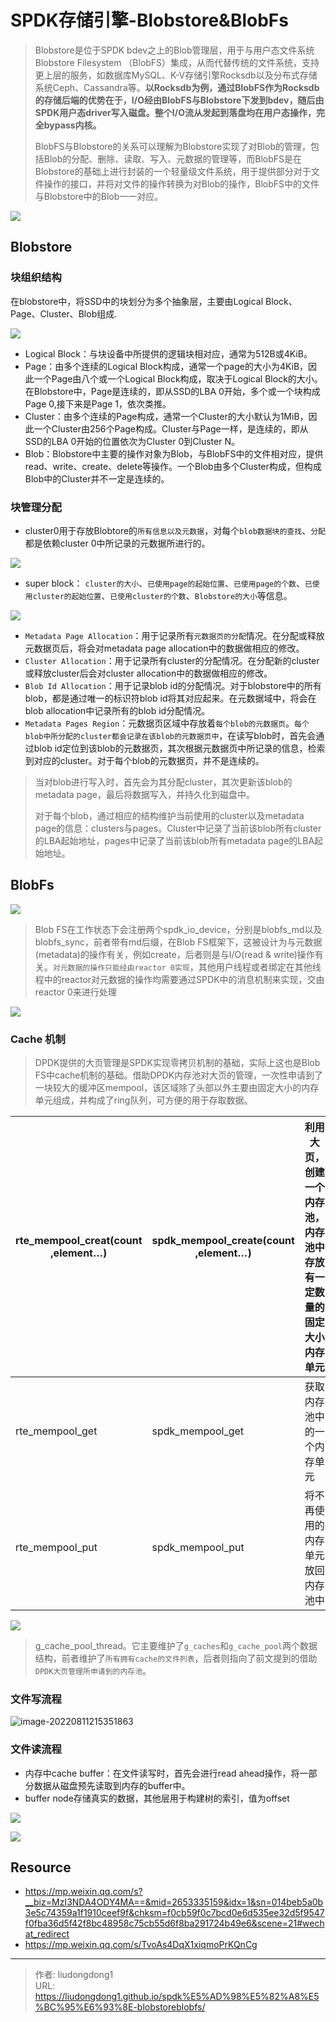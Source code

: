 # SPDK存储引擎-Blobstore&BlobFs


>Blobstore是位于SPDK bdev之上的Blob管理层，用于与用户态文件系统Blobstore Filesystem （BlobFS）集成，从而代替传统的文件系统，支持更上层的服务，如数据库MySQL、K-V存储引擎Rocksdb以及分布式存储系统Ceph、Cassandra等。**以Rocksdb为例，通过BlobFS作为Rocksdb的存储后端的优势在于，I/O经由BlobFS与Blobstore下发到bdev，随后由SPDK用户态driver写入磁盘。整个I/O流从发起到落盘均在用户态操作，完全bypass内核。**
>
>BlobFS与Blobstore的关系可以理解为Blobstore实现了对Blob的管理，包括Blob的分配、删除、读取、写入、元数据的管理等，而BlobFS是在Blobstore的基础上进行封装的一个轻量级文件系统，用于提供部分对于文件操作的接口，并将对文件的操作转换为对Blob的操作，BlobFS中的文件与Blobstore中的Blob一一对应。

![](https://lddpicture.oss-cn-beijing.aliyuncs.com/picture/image-20220811215740086.png)

## Blobstore

### 块组织结构

 在blobstore中，将SSD中的块划分为多个抽象层，主要由Logical Block、Page、Cluster、Blob组成.

![](https://lddpicture.oss-cn-beijing.aliyuncs.com/picture/image-20220811213455418.png)

- Logical Block：与块设备中所提供的逻辑块相对应，通常为512B或4KiB。
- Page：由多个连续的Logical Block构成，通常一个page的大小为4KiB，因此一个Page由八个或一个Logical Block构成，取决于Logical Block的大小。在Blobstore中，Page是连续的，即从SSD的LBA 0开始，多个或一个块构成Page 0,接下来是Page 1，依次类推。
- Cluster：由多个连续的Page构成，通常一个Cluster的大小默认为1MiB，因此一个Cluster由256个Page构成。Cluster与Page一样，是连续的，即从SSD的LBA 0开始的位置依次为Cluster 0到Cluster N。
- Blob：Blobstore中主要的操作对象为Blob，与BlobFS中的文件相对应，提供read、write、create、delete等操作。一个Blob由多个Cluster构成，但构成Blob中的Cluster并不一定是连续的。

### 块管理分配

- cluster0用于存放Blobtore的`所有信息以及元数据`，对每个`blob数据块的查找`、`分配`都是依赖cluster 0中所记录的元数据所进行的。

![](https://lddpicture.oss-cn-beijing.aliyuncs.com/picture/image-20220811214105065.png)

- super block： `cluster的大小`、`已使用page的起始位置`、`已使用page的个数`、`已使用cluster的起始位置`、`已使用cluster的个数`、`Blobstore的大小`等信息。

![](https://lddpicture.oss-cn-beijing.aliyuncs.com/picture/image-20220811214232773.png)

- `Metadata Page Allocation`：用于记录所有`元数据页的分配`情况。在分配或释放元数据页后，将会对metadata page allocation中的数据做相应的修改。
- `Cluster Allocation`：用于记录所有cluster的分配情况。在分配新的cluster或释放cluster后会对cluster allocation中的数据做相应的修改。
- `Blob Id Allocation`：用于记录blob id的分配情况。对于blobstore中的所有blob，都是通过唯一的标识符blob id将其对应起来。在元数据域中，将会在blob allocation中记录所有的blob id分配情况。
- `Metadata Pages Region`：元数据页区域中存放着`每个blob的元数据页`。`每个blob中所分配的cluster都会记录在该blob的元数据页中`，在读写blob时，首先会通过blob id定位到该blob的元数据页，其次根据元数据页中所记录的信息，检索到对应的cluster。对于每个blob的元数据页，并不是连续的。

> 当对blob进行写入时，首先会为其分配cluster，其次更新该blob的metadata page，最后将数据写入，并持久化到磁盘中。
>
> 对于每个blob，通过相应的结构维护当前使用的cluster以及metadata page的信息：clusters与pages。Cluster中记录了当前该blob所有cluster的LBA起始地址，pages中记录了当前该blob所有metadata page的LBA起始地址。

## BlobFs

![](https://lddpicture.oss-cn-beijing.aliyuncs.com/picture/image-20220811220058695.png)

> Blob FS在工作状态下会注册两个spdk_io_device，分别是blobfs_md以及blobfs_sync，前者带有md后缀，在Blob FS框架下，这被设计为与元数据(metadata)的操作有关，例如create，后者则是与I/O(read & write)操作有关。`对元数据的操作只能经由reactor 0实现`，其他用户线程或者绑定在其他线程中的reactor对元数据的操作均需要通过SPDK中的消息机制来实现，交由reactor 0来进行处理

![](https://lddpicture.oss-cn-beijing.aliyuncs.com/picture/image-20220811220140246.png)

### Cache 机制

> DPDK提供的大页管理是SPDK实现零拷贝机制的基础，实际上这也是Blob FS中cache机制的基础。借助DPDK内存池对大页的管理，一次性申请到了一块较大的缓冲区mempool，该区域除了头部以外主要由固定大小的内存单元组成，并构成了ring队列，可方便的用于存取数据。

| rte_mempool_creat(count  ,element…) | spdk_mempool_create(count  ,element…) | 利用大页，创建一个内存池，内存池中存放有一定数量的固定大小内存单元 |
| ----------------------------------- | ------------------------------------- | ------------------------------------------------------------ |
| rte_mempool_get                     | spdk_mempool_get                      | 获取内存池中的一个内存单元                                   |
| rte_mempool_put                     | spdk_mempool_put                      | 将不再使用的内存单元放回内存池中                             |

![](https://lddpicture.oss-cn-beijing.aliyuncs.com/picture/image-20220811220425171.png)

> g_cache_pool_thread。它主要维护了`g_caches`和`g_cache_pool`两个数据结构，前者维护了`所有拥有cache的文件列表`，后者则指向了前文提到的借助`DPDK大页管理所申请到的内存池`。

### 文件写流程

![image-20220811215351863](https://lddpicture.oss-cn-beijing.aliyuncs.com/picture/image-20220811215351863.png)

### 文件读流程

- 内存中cache buffer：在文件读写时，首先会进行read ahead操作，将一部分数据从磁盘预先读取到内存的buffer中。
- buffer node存储真实的数据，其他层用于构建树的索引，值为offset

![](https://lddpicture.oss-cn-beijing.aliyuncs.com/picture/image-20220811215104528.png)

![](https://lddpicture.oss-cn-beijing.aliyuncs.com/picture/image-20220811214829192.png)



## Resource

- https://mp.weixin.qq.com/s?__biz=MzI3NDA4ODY4MA==&mid=2653335159&idx=1&sn=014beb5a0b3e5c74359a1f1910ceef9f&chksm=f0cb59f0c7bcd0e6d535ee32d5f9547f0fba36d5f42f8bc48958c75cb55d6f8ba291724b49e6&scene=21#wechat_redirect
- https://mp.weixin.qq.com/s/TvoAs4DqX1xiqmoPrKQnCg

---

> 作者: liudongdong1  
> URL: https://liudongdong1.github.io/spdk%E5%AD%98%E5%82%A8%E5%BC%95%E6%93%8E-blobstoreblobfs/  

